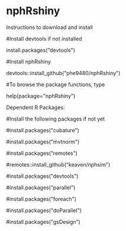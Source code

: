 # nphRshiny

Instructions to download and install 

#Install devtools if not installed

install.packages("devtools") 

#Install nphRshiny

devtools::install_github("phe9480/nphRshiny") 

#To browse the package functions, type 

help(package="nphRshiny")

Dependent R Packages:

#Install the following packages if not yet

#install.packages("cubature")

#install.packages("mvtnorm") 

#install.packages("remotes") 

#remotes::install_github("keaven/nphsim")

#install.packages("devtools")

#install.packages("parallel")

#install.packages("foreach")

#install.packages("doParallel")

#install.packages("gsDesign")
